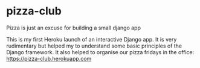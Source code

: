 # pizza-club
Pizza is just an excuse for building a small django app

This is my first Heroku launch of an interactive Django app.
It is very rudimentary but helped my to understand some basic principles of the Django framework.
It also helped to organise our pizza fridays in the office:
https://pizza-club.herokuapp.com
